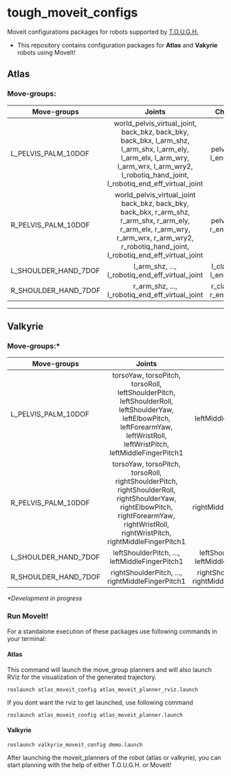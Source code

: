 # tough_moveit_configs
Moveit configurations packages for robots supported by [T.O.U.G.H.](https://github.com/WPI-Humanoid-Research-Lab/tough)

* This repository contains configuration packages for **Atlas** and **Vakyrie** robots using MoveIt!


## Atlas
### Move-groups: 
| Move-groups   | Joints        | Chain           |
| ------------- |:-------------:| :--------------:|
| L_PELVIS_PALM_10DOF     | world_pelvis_virtual_joint, back_bkz, back_bky, back_bkx, l_arm_shz, l_arm_shx, l_arm_ely, l_arm_elx, l_arm_wry, l_arm_wrx, l_arm_wry2, l_robotiq_hand_joint, l_robotiq_end_eff_virtual_joint| pelvis -> l_end_eff|
| R_PELVIS_PALM_10DOF     | world_pelvis_virtual_joint back_bkz, back_bky, back_bkx, r_arm_shz, r_arm_shx, r_arm_ely, r_arm_elx, r_arm_wry, r_arm_wrx, r_arm_wry2, r_robotiq_hand_joint, l_robotiq_end_eff_virtual_joint| pelvis -> r_end_eff|
| L_SHOULDER_HAND_7DOF    | l_arm_shz, ..., l_robotiq_end_eff_virtual_joint | l_clav -> l_end_eff|
| R_SHOULDER_HAND_7DOF    | r_arm_shz, ..., l_robotiq_end_eff_virtual_joint | r_clav -> r_end_eff|


___
## Valkyrie
### Move-groups:*
| Move-groups   | Joints        | Chain           |
| ------------- |:-------------:| :--------------:|
| L_PELVIS_PALM_10DOF | torsoYaw, torsoPitch, torsoRoll, leftShoulderPitch, leftShoulderRoll, leftShoulderYaw, leftElbowPitch, leftForearmYaw, leftWristRoll, leftWristPitch, leftMiddleFingerPitch1 | pelvis -> leftMiddleFingerPitch1Link  |
| R_PELVIS_PALM_10DOF | torsoYaw, torsoPitch, torsoRoll, rightShoulderPitch, rightShoulderRoll, rightShoulderYaw, rightElbowPitch, rightForearmYaw, rightWristRoll, rightWristPitch, rightMiddleFingerPitch1 | pelvis -> rightMiddleFingerPitch1Link  |
| L_SHOULDER_HAND_7DOF                | leftShoulderPitch, ..., leftMiddleFingerPitch1 | leftShoulderPitchLink -> leftMiddleFingerPitch1Link |
| R_SHOULDER_HAND_7DOF               | rightShoulderPitch, ..., rightMiddleFingerPitch1 | rightShoulderPitchLink -> rightMiddleFingerPitch1Link |

_*Development in progress_
### Run MoveIt!
For a standalone execution of these packages use following commands in your terminal:
#### Atlas
This command will launch the move_group planners and will also launch RViz for the visualization of the generated trajectory.
``` 
roslaunch atlas_moveit_config atlas_moveit_planner_rviz.launch
```
If you dont want the rviz to get launched, use following command
```
roslaunch atlas_moveit_config atlas_moveit_planner.launch
```
#### Valkyrie
```
roslaunch valkyrie_moveit_config demo.launch 
```
After launching the moveit_planners of the robot (atlas or valkyrie), you can start planning with the help of either T.O.U.G.H. or MoveIt!
